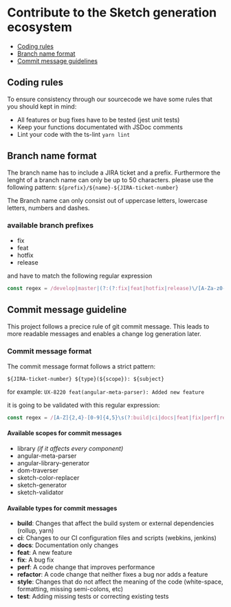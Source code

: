 # Contribute to the Sketch generation ecosystem

* [Coding rules](#coding-rules)
* [Branch name format](#branch-name-format)
* [Commit message guidelines](#commit-message-guideline)

## Coding rules

To ensure consistency through our sourcecode we have some rules that you should kept in mind:

* All features or bug fixes have to be tested (jest unit tests)
* Keep your functions documentated with JSDoc comments
* Lint your code with the ts-lint `yarn lint`

## Branch name format

The branch name has to include a JIRA ticket and a prefix. Furthermore the lenght of a branch name can only be up to 50 characters.
please use the following pattern: `${prefix}/${name}-${JIRA-ticket-number}`

The Branch name can only consist out of uppercase letters, lowercase letters, numbers and dashes.

### available branch prefixes

* fix
* feat
* hotfix
* release

and have to match the following regular expression

```typescript
const regex = /develop|master|(?:(?:fix|feat|hotfix|release)\/[A-Za-z0-9\-]+?-[A-Z]{2,4}-[0-9]{4,5})$/gm;
```

## Commit message guideline

This project follows a precice rule of git commit message. This leads to more readable messages and enables a change log generation later.

### Commit message format

The commit message format follows a strict pattern:

`${JIRA-ticket-number} ${type}(${scope}): ${subject}`

for example: `UX-8220 feat(angular-meta-parser): Added new feature`

it is going to be validated with this regular expression:

```typescript
const regex = /[A-Z]{2,4}-[0-9]{4,5}\s(?:build|ci|docs|feat|fix|perf|refactor|style|test)\(.+?\):\s.+/gm;
```

#### Available scopes for commit messages

* library *(if it affects every component)*
* angular-meta-parser
* angular-library-generator
* dom-traverser
* sketch-color-replacer
* sketch-generator
* sketch-validator

#### Available types for commit messages

* **build**: Changes that affect the build system or external dependencies (rollup, yarn)
* **ci**: Changes to our CI configuration files and scripts (webkins, jenkins)
* **docs**: Documentation only changes
* **feat**: A new feature
* **fix**: A bug fix
* **perf**: A code change that improves performance
* **refactor**: A code change that neither fixes a bug nor adds a feature
* **style**: Changes that do not affect the meaning of the code (white-space, formatting, missing semi-colons, etc)
* **test**: Adding missing tests or correcting existing tests
